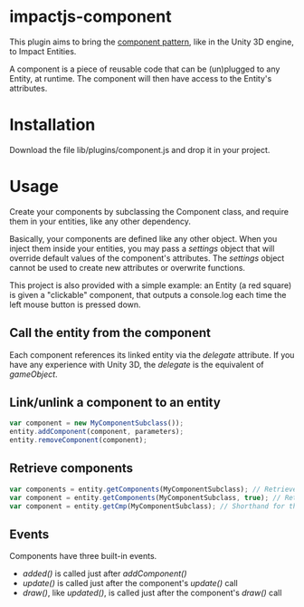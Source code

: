 impactjs-component
==================

This plugin aims to bring the [component pattern](https://en.wikipedia.org/wiki/Entity_component_system), like in the Unity 3D engine, to Impact Entities.

A component is a piece of reusable code that can be (un)plugged to any Entity, at runtime. The component will then have access to the Entity's attributes.

Installation
============

Download the file lib/plugins/component.js and drop it in your project.

Usage
=====

Create your components by subclassing the Component class, and require them in your entities, like any other dependency.

Basically, your components are defined like any other object.
When you inject them inside your entities, you may pass a _settings_ object that will override default values
of the component's attributes. The _settings_ object cannot be used to create new attributes or overwrite functions.

This project is also provided with a simple example: an Entity (a red square) is given a "clickable" component, 
that outputs a console.log each time the left mouse button is pressed down.

Call the entity from the component
----------------------------------

Each component references its linked entity via the _delegate_ attribute.
If you have any experience with Unity 3D, the _delegate_ is the equivalent of _gameObject_.

Link/unlink a component to an entity
------------------------------------

```javascript
var component = new MyComponentSubclass());
entity.addComponent(component, parameters);
entity.removeComponent(component);
```

Retrieve components
-------------------

```javascript
var components = entity.getComponents(MyComponentSubclass); // Retrieve an array containing all components that match the class
var component = entity.getComponents(MyComponentSubclass, true); // Retrieve only the first component to match the class
var component = entity.getCmp(MyComponentSubclass); // Shorthand for the above line
```

Events
------

Components have three built-in events.

- _added()_ is called just after _addComponent()_
- _update()_ is called just after the component's _update()_ call
- _draw()_, like _updated()_, is called just after the component's _draw()_ call


